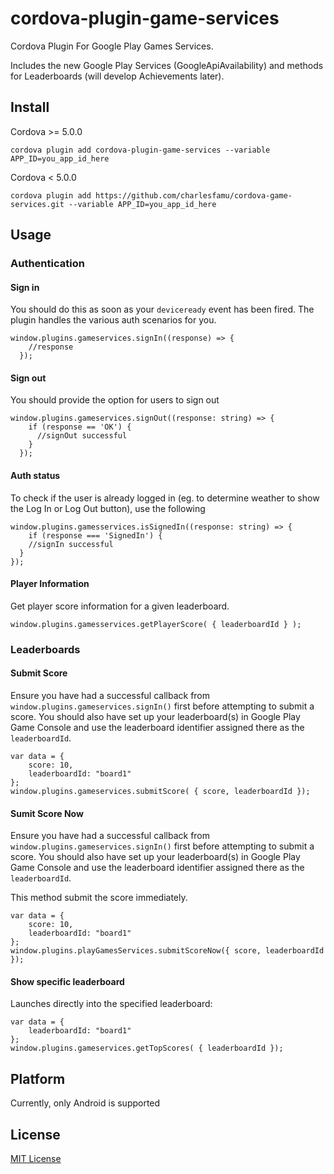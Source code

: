 cordova-plugin-game-services
==================================

Cordova Plugin For Google Play Games Services.

Includes the new Google Play Services (GoogleApiAvailability) and methods for Leaderboards (will develop Achievements later).

## Install

Cordova >= 5.0.0

```
cordova plugin add cordova-plugin-game-services --variable APP_ID=you_app_id_here
```

Cordova < 5.0.0

```
cordova plugin add https://github.com/charlesfamu/cordova-game-services.git --variable APP_ID=you_app_id_here
```

## Usage

### Authentication

#### Sign in
You should do this as soon as your `deviceready` event has been fired. The plugin handles the various auth scenarios for you.

```
window.plugins.gameservices.signIn((response) => {
    //response
  });
```

#### Sign out
You should provide the option for users to sign out

```
window.plugins.gameservices.signOut((response: string) => {
    if (response == 'OK') {
      //signOut successful
    }
  });
```

#### Auth status
To check if the user is already logged in (eg. to determine weather to show the Log In or Log Out button), use the following

```
window.plugins.gamesservices.isSignedIn((response: string) => {
	if (response === 'SignedIn') {
    //signIn successful
  }
});
```

#### Player Information
Get player score information for a given leaderboard.

```
window.plugins.gamesservices.getPlayerScore( { leaderboardId } );
```


### Leaderboards

#### Submit Score

Ensure you have had a successful callback from `window.plugins.gameservices.signIn()` first before attempting to submit a score. You should also have set up your leaderboard(s) in Google Play Game Console and use the leaderboard identifier assigned there as the `leaderboardId`.

```
var data = {
    score: 10,
    leaderboardId: "board1"
};
window.plugins.gameservices.submitScore( { score, leaderboardId });
```

#### Sumit Score Now

Ensure you have had a successful callback from `window.plugins.gameservices.signIn()` first before attempting to submit a score. You should also have set up your leaderboard(s) in Google Play Game Console and use the leaderboard identifier assigned there as the `leaderboardId`.

This method submit the score immediately.

```
var data = {
    score: 10,
    leaderboardId: "board1"
};
window.plugins.playGamesServices.submitScoreNow({ score, leaderboardId });
```

#### Show specific leaderboard

Launches directly into the specified leaderboard:

```
var data = {
	leaderboardId: "board1"
};
window.plugins.gameservices.getTopScores( { leaderboardId });
```

## Platform

Currently, only Android is supported


## License

[MIT License](License)
